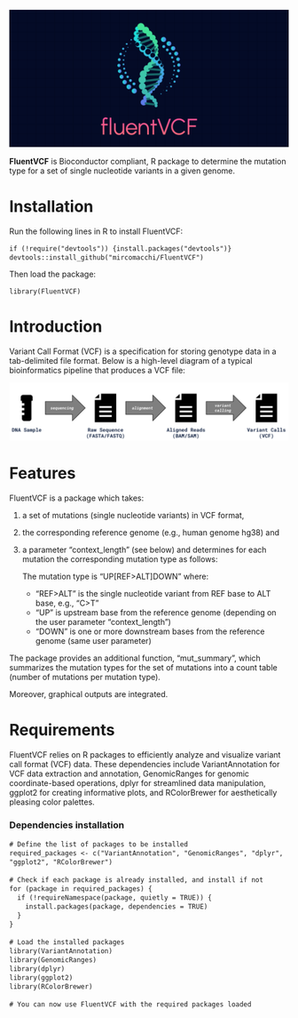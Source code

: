 <p align="center">
<img src="images/fluentVCF_v2.png" width="1000" />
</p>


**FluentVCF** is Bioconductor compliant, R package to
determine the mutation type for a set of single nucleotide variants in a given
genome.

# Installation
Run the following lines in R to install FluentVCF:

```
if (!require("devtools")) {install.packages("devtools")}
devtools::install_github("mircomacchi/FluentVCF")
```

Then load the package:

```
library(FluentVCF)
```

# Introduction

Variant Call Format (VCF) is a specification for storing genotype data
in a tab-delimited file format. Below is a high-level diagram of a
typical bioinformatics pipeline that produces a VCF file:

<img src="images/VCFlux.png" width="679" />

# Features

FluentVCF is a package which takes:

1.  a set of mutations (single nucleotide variants) in VCF format,
2.  the corresponding reference genome (e.g., human genome hg38) and
3.  a parameter “context_length” (see below) and determines for each
    mutation the corresponding mutation type as follows:
    
    The mutation type is “UP\[REF\>ALT\]DOWN” where:
    - “REF\>ALT” is the single nucleotide variant from REF base to ALT base, e.g., “C\>T” 
    - “UP” is upstream base from the reference genome (depending on the user parameter “context_length”) 
    - “DOWN” is one or more downstream bases from the reference genome (same user parameter)

The package provides an additional function, “mut_summary”, which
summarizes the mutation types for the set of mutations into a count
table (number of mutations per mutation type).

Moreover, graphical outputs are integrated.

# Requirements

FluentVCF relies on R packages to efficiently analyze and visualize variant call format (VCF) data. These dependencies include VariantAnnotation for VCF data extraction and annotation, GenomicRanges for genomic coordinate-based operations, dplyr for streamlined data manipulation, ggplot2 for creating informative plots, and RColorBrewer for aesthetically pleasing color palettes. 

### Dependencies installation
```
# Define the list of packages to be installed
required_packages <- c("VariantAnnotation", "GenomicRanges", "dplyr", "ggplot2", "RColorBrewer")

# Check if each package is already installed, and install if not
for (package in required_packages) {
  if (!requireNamespace(package, quietly = TRUE)) {
    install.packages(package, dependencies = TRUE)
  }
}

# Load the installed packages
library(VariantAnnotation)
library(GenomicRanges)
library(dplyr)
library(ggplot2)
library(RColorBrewer)

# You can now use FluentVCF with the required packages loaded

```


